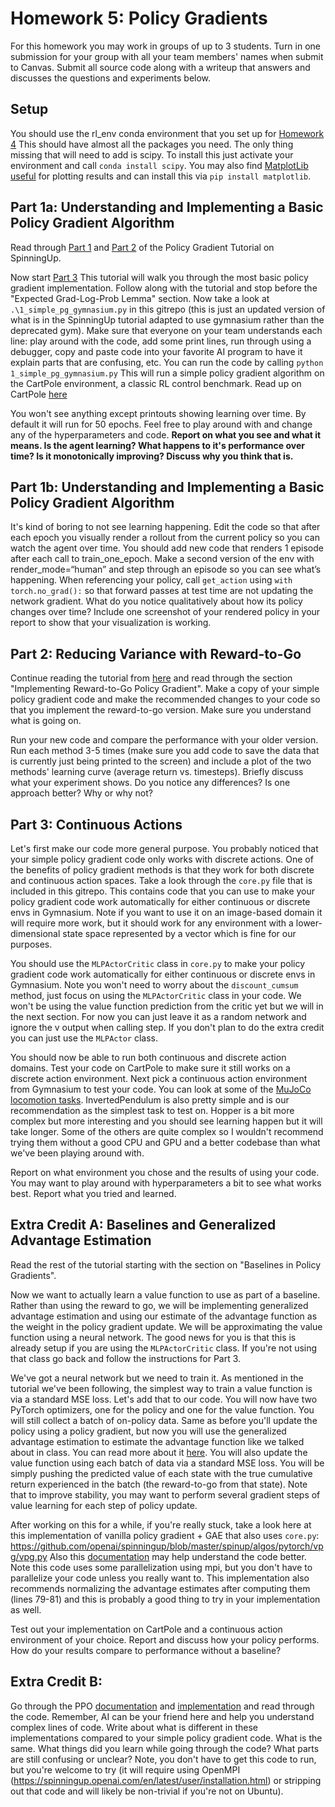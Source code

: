 # Homework 5: Policy Gradients

For this homework you may work in groups of up to 3 students. Turn in one submission for your group with all your team members' names when submit to Canvas. Submit all source code along with a writeup that answers and discusses the questions and experiments below.

## Setup
You should use the rl_env conda environment that you set up for [Homework 4](https://github.com/dsbrown1331/q-learning-homework) This should have almost all the packages you need. The only thing missing that will need to add is scipy. To install this just activate your environment and call `conda install scipy`. You may also find [MatplotLib useful](https://matplotlib.org/stable/tutorials/index.html) for plotting results and can install this via `pip install matplotlib`. 

## Part 1a: Understanding and Implementing a Basic Policy Gradient Algorithm
Read through [Part 1](https://spinningup.openai.com/en/latest/spinningup/rl_intro.html) and [Part 2](https://spinningup.openai.com/en/latest/spinningup/rl_intro2.html) of the Policy Gradient Tutorial on SpinningUp.

Now start [Part 3](https://spinningup.openai.com/en/latest/spinningup/rl_intro3.html)
This tutorial will walk you through the most basic policy gradient implementation. Follow along with the tutorial and stop before the "Expected Grad-Log-Prob Lemma" section.
Now take a look at `.\1_simple_pg_gymnasium.py` in this gitrepo (this is just an updated version of what is in the SpinningUp tutorial adapted to use gymnasium rather than the deprecated gym).
Make sure that everyone on your team understands each line: play around with the code, add some print lines, run through using a debugger, copy and paste code into your favorite AI program to have it explain parts that are confusing, etc. 
You can run the code by calling 
`
python 1_simple_pg_gymnasium.py
`
This will run a simple policy gradient algorithm on the CartPole environment, a classic RL control benchmark. Read up on CartPole [here](https://gymnasium.farama.org/environments/classic_control/cart_pole/.)

You won't see anything except printouts showing learning over time. By default it will run for 50 epochs. Feel free to play around with and change any of the hyperparameters and code. **Report on what you see and what it means. Is the agent learning? What happens to it's performance over time? Is it monotonically improving? Discuss why you think that is.**

## Part 1b: Understanding and Implementing a Basic Policy Gradient Algorithm

It's kind of boring to not see learning happening. Edit the code so that after each epoch you visually render a rollout from the current policy so you can watch the agent over time. You should add new code that renders 1 episode after each call to train_one_epoch. Make a second version of the env with render_mode=“human” and step through an episode so you can see what’s happening. When referencing your policy, call `get_action` using `with torch.no_grad():` so that forward passes at test time are not updating the network gradient. What do you notice qualitatively about how its policy changes over time? Include one screenshot of your rendered policy in your report to show that your visualization is working.

## Part 2: Reducing Variance with Reward-to-Go

Continue reading the tutorial from [here](https://spinningup.openai.com/en/latest/spinningup/rl_intro3.html#expected-grad-log-prob-lemma)
and read through the section "Implementing Reward-to-Go Policy Gradient". 
Make a copy of your simple policy gradient code and make the recommended changes to your code so that you implement the reward-to-go version. Make sure you understand what is going on.

Run your new code and compare the performance with your older version. Run each method 3-5 times (make sure you add code to save the data that is currently just being printed to the screen) and include a plot of the two methods' learning curve (average return vs. timesteps). Briefly discuss what your experiment shows. Do you notice any differences? Is one approach better? Why or why not?

## Part 3: Continuous Actions
Let's first make our code more general purpose. You probably noticed that your simple policy gradient code only works with discrete actions. One of the benefits of policy gradient methods is that they work for both discrete and continuous action spaces. Take a look through the `core.py` file that is included in this gitrepo. This contains code that you can use to make your policy gradient code work automatically for either continuous or discrete envs in Gymnasium. Note if you want to use it on an image-based domain it will require more work, but it should work for any environment with a lower-dimensional state space represented by a vector which is fine for our purposes.

You should use the `MLPActorCritic` class in `core.py` to make your policy gradient code work automatically for either continuous or discrete envs in Gymnasium. Note you won't need to worry about the `discount_cumsum` method, just focus on using the `MLPActorCritic` class in your code. We won't be using the value function prediction from the critic yet but we will in the next section. For now you can just leave it as a random network and ignore the v output when calling step. If you don't plan to do the extra credit you can just use the `MLPActor` class.

You should now be able to run both continuous and discrete action domains. Test your code on CartPole to make sure it still works on a discrete action environment. Next pick a continuous action environment from Gymnasium to test your code. You can look at some of the [MuJoCo locomotion tasks](https://gymnasium.farama.org/environments/mujoco/). InvertedPendulum is also pretty simple and is our recommendation as the simplest task to test on. Hopper is a bit more complex but more interesting and you should see learning happen but it will take longer. Some of the others are quite complex so I wouldn't recommend trying them without a good CPU and GPU and a better codebase than what we've been playing around with.

Report on what environment you chose and the results of using your code. You may want to play around with hyperparameters a bit to see what works best. Report what you tried and learned.

## Extra Credit A: Baselines and Generalized Advantage Estimation
Read the rest of the tutorial starting with the section on "Baselines in Policy Gradients".

Now we want to actually learn a value function to use as part of a baseline. Rather than using the reward to go, we will be implementing generalized advantage estimation and using our estimate of the advantage function as the weight in the policy gradient update. We will be approximating the value function using a neural network. The good news for you is that this is already setup if you are using the `MLPActorCritic` class. If you're not using that class go back and follow the instructions for Part 3. 

We've got a neural network but we need to train it. As mentioned in the tutorial we've been following, the simplest way to train a value function is via a standard MSE loss. Let's add that to our code. You will now have two PyTorch optimizers, one for the policy and one for the value function. You will still collect a batch of on-policy data. Same as before you'll update the policy using a policy gradient, but now you will use the generalized advantage estimation to estimate the advantage function like we talked about in class. You can read more about it [here](https://danieltakeshi.github.io/2017/04/02/notes-on-the-generalized-advantage-estimation-paper/). You will also update the value function using each batch of data via a standard MSE loss. You will be simply pushing the predicted value of each state with the true cumulative return experienced in the batch (the reward-to-go from that state). Note that to improve stability, you may want to perform several gradient steps of value learning for each step of policy update.

After working on this for a while, if you're really stuck, take a look here at this implementation of vanilla policy gradient + GAE that also uses `core.py`: https://github.com/openai/spinningup/blob/master/spinup/algos/pytorch/vpg/vpg.py
Also this [documentation](https://spinningup.openai.com/en/latest/algorithms/vpg.html) may help understand the code better.
Note this code uses some parallelization using mpi, but you don't have to parallelize your code unless you really want to. This implementation also recommends normalizing the advantage estimates after computing them (lines 79-81) and this is probably a good thing to try in your implementation as well.

Test out your implementation on CartPole and a continuous action environment of your choice. Report and discuss how your policy performs. How do your results compare to performance without a baseline?


## Extra Credit B:

Go through the PPO [documentation](https://spinningup.openai.com/en/latest/algorithms/ppo.html) and [implementation](https://github.com/openai/spinningup/tree/master/spinup/algos/pytorch/ppo) and read through the code. Remember, AI can be your friend here and help you understand complex lines of code. Write about what is different in these implementations compared to your simple policy gradient code. What is the same. What things did you learn while going through the code? What parts are still confusing or unclear? Note, you don't have to get this code to run, but you're welcome to try (it will require using OpenMPI (https://spinningup.openai.com/en/latest/user/installation.html) or stripping out that code and will likely be non-trivial if you're not on Ubuntu).
